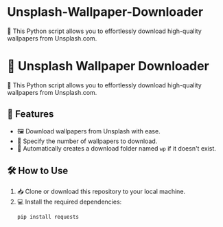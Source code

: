 # Unsplash-Wallpaper-Downloader
📸 This Python script allows you to effortlessly download high-quality wallpapers from Unsplash.com. 
# 🌄 Unsplash Wallpaper Downloader

📸 This Python script allows you to effortlessly download high-quality wallpapers from Unsplash.com.

## 🚀 Features

- 🖼️ Download wallpapers from Unsplash with ease.
- 🎨 Specify the number of wallpapers to download.
- 📂 Automatically creates a download folder named `wp` if it doesn't exist.

## 🛠️ How to Use

1. 📥 Clone or download this repository to your local machine.
2. 💻 Install the required dependencies:
   ```bash
   pip install requests
